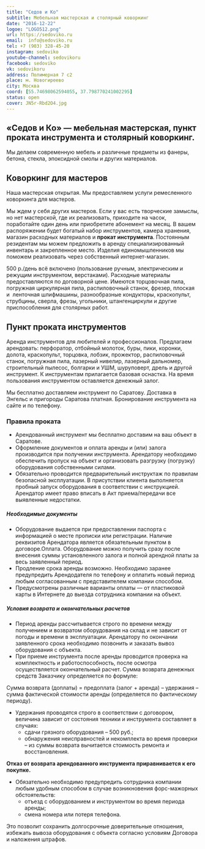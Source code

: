 ```yaml
---
title: "Седов и Ко"
subtitle: Мебельная мастерская и столярный коворкинг
date: "2016-12-22"
logoe: "LOGO512.png"
url: https://sedoviko.ru
email:  info@sedoviko.ru
tel: +7 (903) 328-45-20
instagram: sedoviko
youtube-channel: sedovikoru
facebook: sedoviko
vk: sedovikoru
address: Полимерная 7 с2
place: м. Новогиреево
city: Москва
coord: [55.74698062594055, 37.798770241002295]
status: open
cover: JN5r-Rbd2O4.jpg
---
```


## «Седов и Ко» — мебельная мастерская, пункт проката инструмента и столярный коворкинг.

Мы делаем современную мебель и различные предметы из фанеры, бетона, стекла, эпоксидной смолы и других материалов.

## Коворкинг для мастеров

Наша мастерская открытая. Мы предоставляем услуги ремесленного коворкинга для мастеров.

Мы ждем у себя других мастеров. Если у вас есть творческие замыслы, но нет мастерской, где их реализовать, приходите на часок, поработайте один день или приобретите абонемент на месяц. В вашем распоряжении будет богатый набор инструментов, камера хранения, магазин расходных материалов и **прокат инструмента**. Постоянным резидентам мы можем предложить в аренду специализированный инвентарь и закрепленное место. Изделия единомышленников мы поможем реализовать через собственный интернет-магазин.

500 р./день всё включено (пользование ручным, электрическим и режущим инструментом, верстаками). Расходные материалы предоставляются по договорной цене. Имеются торцовочная пила, погружная циркулярная пила, распиловочный станок, фрезер, плоская и  ленточная шлифмашины, разнообразные кондукторы, краскопульт, струбцины, сверла, фрезы, угольники, штангенциркули и другие приспособления для столярных работ.

## Пункт проката инструментов

Аренда инструментов для любителей и профессионалов. Предлагаем арендовать: перфоратор, отбойный молоток, буры, пики, коронки, долота, краскопульт, торцовка, лобзик, прожектор, распиловочный станок, погружная пила, лазерный нивелир, лазерный дальномер, строительный пылесос, болгарки и УШМ, шуруповерт, дрель и другой инструмент. К инструментам прилагается базовая оснастка. На время пользования инструментом оставляется денежный залог.

Мы бесплатно доставляем инструмент по Саратову. Доставка в Энгельс и пригороды Саратова платная. Бронирование инструмента на сайте и по телефону.

### Правила проката

- Арендованный инструмент мы бесплатно доставим на ваш объект в Саратове.
- Оформление документов и оплата аренды и (или) залога производится при получении инструмента. Арендатору необходимо обеспечить пропуск на объект и организовать разгрузку (погрузку) оборудования собственными силами.
- Обязательно проводится предварительный инструктаж по правилам безопасной эксплуатации. В присутствии клиента выполняется пробный запуск оборудования в соответствии с инструкцией. Арендатор имеет право вписать в Акт приема/передачи все выявленные недостатки.

##### Необходимые документы

- Оборудование выдается при предоставлении паспорта с информацией о месте прописки или регистрации. Наличие реквизитов Арендатора является обязательным пунктом в договоре.Оплата. Оборудование можно получить сразу после внесения суммы установленного залога и полной арендной платы за весь заявленный период.
- Продление срока аренды возможно. Необходимо заранее предупредить Арендодателя по телефону и оплатить новый период любым согласованным с представителем компании способом.
- Предусмотрены различные варианты оплаты — от пластиковой карты в Интернете до выезда сотрудника компании на объект.

##### Условия возврата и окончательных расчетов

- Период аренды рассчитывается строго по времени между получением и возвратом оборудования на склад и не зависит от погоды и времени в эксплуатации. Арендатору по окончании заявленного срока необходимо позвонить и заказать вывоз оборудования с объекта.
- При приеме инструмента после аренды проводится проверка на комплектность и работоспособность, после осмотра осуществляется окончательный расчет. Сумма возврата денежных средств Заказчику определяется по формуле:

Сумма возврата (доплаты) = предоплата (залог + аренда) – удержания – сумма фактической стоимости аренды (определяется по фактическому периоду).

- Удержания проводятся строго в соответствии с договором, величина зависит от состояния техники и инструмента составляет в случаях:
    - сдачи грязного оборудования – 500 руб.;
    - обнаружения неисправностей и некомплекта во время проверки – из суммы возврата вычитается стоимость ремонта и восстановления.

**Отказ от возврата арендованного инструмента приравнивается к его покупке.**

- Обязательно необходимо предупредить сотрудника компании любым удобным способом в случае возникновения форс-мажорных обстоятельств:
    - отъезд с оборудованием и инструментом во время периода аренды;
    - смена номера или потеря телефона.

Это позволит сохранить долгосрочные доверительные отношения, избежать вывоза оборудования с объекта согласно условиям Договора и наложения штрафов.
